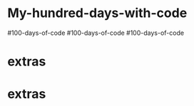 # My-hundred-days-with-code
#100-days-of-code
#100-days-of-code
#100-days-of-code
# extras
# extras
